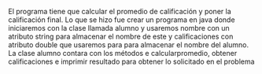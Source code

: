 El programa tiene que calcular el promedio de calificación y poner la calificación final.
Lo que se hizo fue crear un programa en java donde iniciaremos con la clase llamada alumno y usaremos nombre con un atributo string para almacenar el nombre de este y calificaciones con atributo double que usaremos para para almacenar el nombre del alumno.
La clase alumno contara con los métodos e calcularpromedio, obtener calificaciones e imprimir resultado para obtener lo solicitado en el problema

